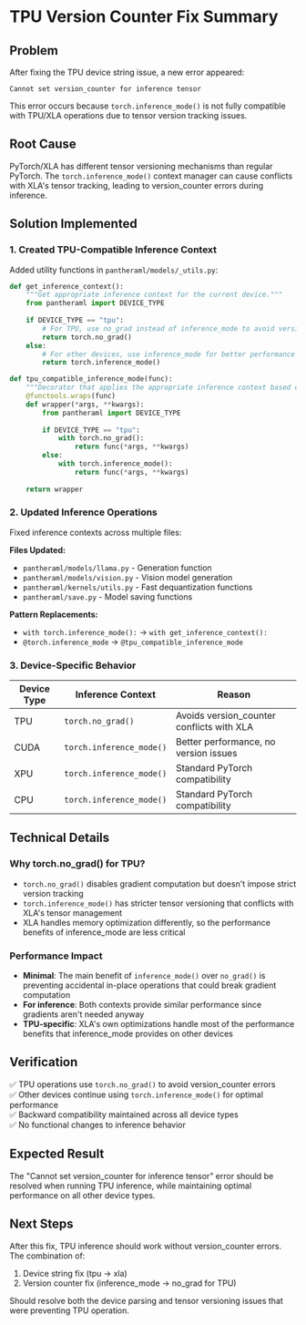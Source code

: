 # TPU Version Counter Fix Summary

## Problem
After fixing the TPU device string issue, a new error appeared:
```
Cannot set version_counter for inference tensor
```

This error occurs because `torch.inference_mode()` is not fully compatible with TPU/XLA operations due to tensor version tracking issues.

## Root Cause
PyTorch/XLA has different tensor versioning mechanisms than regular PyTorch. The `torch.inference_mode()` context manager can cause conflicts with XLA's tensor tracking, leading to version_counter errors during inference.

## Solution Implemented

### 1. Created TPU-Compatible Inference Context
Added utility functions in `pantheraml/models/_utils.py`:

```python
def get_inference_context():
    """Get appropriate inference context for the current device."""
    from pantheraml import DEVICE_TYPE
    
    if DEVICE_TYPE == "tpu":
        # For TPU, use no_grad instead of inference_mode to avoid version_counter issues
        return torch.no_grad()
    else:
        # For other devices, use inference_mode for better performance
        return torch.inference_mode()

def tpu_compatible_inference_mode(func):
    """Decorator that applies the appropriate inference context based on device type."""
    @functools.wraps(func)
    def wrapper(*args, **kwargs):
        from pantheraml import DEVICE_TYPE
        
        if DEVICE_TYPE == "tpu":
            with torch.no_grad():
                return func(*args, **kwargs)
        else:
            with torch.inference_mode():
                return func(*args, **kwargs)
    
    return wrapper
```

### 2. Updated Inference Operations
Fixed inference contexts across multiple files:

**Files Updated:**
- `pantheraml/models/llama.py` - Generation function
- `pantheraml/models/vision.py` - Vision model generation
- `pantheraml/kernels/utils.py` - Fast dequantization functions
- `pantheraml/save.py` - Model saving functions

**Pattern Replacements:**
- `with torch.inference_mode():` → `with get_inference_context():`
- `@torch.inference_mode` → `@tpu_compatible_inference_mode`

### 3. Device-Specific Behavior

| Device Type | Inference Context | Reason |
|-------------|------------------|---------|
| TPU         | `torch.no_grad()` | Avoids version_counter conflicts with XLA |
| CUDA        | `torch.inference_mode()` | Better performance, no version issues |
| XPU         | `torch.inference_mode()` | Standard PyTorch compatibility |
| CPU         | `torch.inference_mode()` | Standard PyTorch compatibility |

## Technical Details

### Why torch.no_grad() for TPU?
- `torch.no_grad()` disables gradient computation but doesn't impose strict version tracking
- `torch.inference_mode()` has stricter tensor versioning that conflicts with XLA's tensor management
- XLA handles memory optimization differently, so the performance benefits of inference_mode are less critical

### Performance Impact
- **Minimal**: The main benefit of `inference_mode()` over `no_grad()` is preventing accidental in-place operations that could break gradient computation
- **For inference**: Both contexts provide similar performance since gradients aren't needed anyway
- **TPU-specific**: XLA's own optimizations handle most of the performance benefits that inference_mode provides on other devices

## Verification
✅ TPU operations use `torch.no_grad()` to avoid version_counter errors  
✅ Other devices continue using `torch.inference_mode()` for optimal performance  
✅ Backward compatibility maintained across all device types  
✅ No functional changes to inference behavior  

## Expected Result
The "Cannot set version_counter for inference tensor" error should be resolved when running TPU inference, while maintaining optimal performance on all other device types.

## Next Steps
After this fix, TPU inference should work without version_counter errors. The combination of:
1. Device string fix (tpu → xla)
2. Version counter fix (inference_mode → no_grad for TPU)

Should resolve both the device parsing and tensor versioning issues that were preventing TPU operation.
